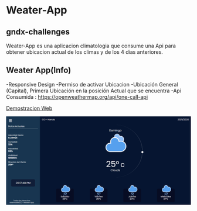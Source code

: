 # Weater-App

## gndx-challenges
Weater-App es una aplicacion climatologia que consume una Api para obtener ubicacion actual de los climas y de los 4 dias anteriores.

## Weater App(Info)

-Responsive Design
-Permiso de activar Ubicacion
-Ubicación General (Capital), Primera Ubicación en la posición Actual que se encuentra
-Api Consumida : https://openweathermap.org/api/one-call-api


[Demostracion Web](https://crismaxis.github.io/Weater-App/)

![Imagen Paso 1](https://raw.githubusercontent.com/Crismaxis/AssetsInfo/master/asset/Weater.png)

